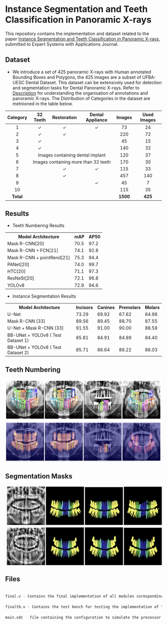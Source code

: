# Instance Segmentation and Teeth Classification in Panoramic X-rays

This repository contains the implementation and dataset related to the paper [Instance Segmentation and Teeth Classification in Panoramic X-rays](...), submitted to Expert Systems with Applications Journal.


## Dataset

- We introduce a set of 425 panoramic X-rays with Human annotated Bounding Boxes and Polygons, the 425 images are a subset of UFBA-UESC Dental Dataset. This dataset can be extensively used for detection and segmentation tasks for Dental Panoramic X-rays. Refer to [Description](./Dataset/Dataset_description.pdf) for understanding the organisation of annotations and panoramic X-rays. The Distribution of Categories in the dataset are metnioned in the table below.


<table style="margin-left:auto;margin-right:auto;">
  <thead>
    <tr>
      <th style="text-align:center;">Category</th>
      <th style="text-align:center;">32 Teeth</th>
      <th style="text-align:center;">Restoration</th>
      <th style="text-align:center;">Dental Appliance</th>
      <th style="text-align:center;">Images</th>
      <th style="text-align:center;">Used Images</th>
    </tr>
  </thead>
  <tbody>
    <tr>
      <td style="text-align:center;">1</td>
      <td style="text-align:center;">✓</td>
      <td style="text-align:center;">✓</td>
      <td style="text-align:center;">✓</td>
      <td style="text-align:center;">73</td>
      <td style="text-align:center;">24</td>
    </tr>
    <tr>
      <td style="text-align:center;">2</td>
      <td style="text-align:center;">✓</td>
      <td style="text-align:center;">✓</td>
      <td style="text-align:center;"></td>
      <td style="text-align:center;">220</td>
      <td style="text-align:center;">72</td>
    </tr>
    <tr>
      <td style="text-align:center;">3</td>
      <td style="text-align:center;">✓</td>
      <td style="text-align:center;"></td>
      <td style="text-align:center;"></td>
      <td style="text-align:center;">45</td>
      <td style="text-align:center;">15</td>
    </tr>
    <tr>
      <td style="text-align:center;">4</td>
      <td style="text-align:center;">✓</td>
      <td style="text-align:center;"></td>
      <td style="text-align:center;"></td>
      <td style="text-align:center;">140</td>
      <td style="text-align:center;">32</td>
    </tr>
    <tr>
      <td style="text-align:center;">5</td>
      <td colspan="3" style="text-align:center;">Images containing dental implant</td>
      <td style="text-align:center;">120</td>
      <td style="text-align:center;">37</td>
    </tr>
    <tr>
      <td style="text-align:center;">6</td>
      <td colspan="3" style="text-align:center;">Images containing more than 32 teeth</td>
      <td style="text-align:center;">170</td>
      <td style="text-align:center;">30</td>
    </tr>
    <tr>
      <td style="text-align:center;">7</td>
      <td style="text-align:center;"></td>
      <td style="text-align:center;">✓</td>
      <td style="text-align:center;">✓</td>
      <td style="text-align:center;">115</td>
      <td style="text-align:center;">33</td>
    </tr>
    <tr>
      <td style="text-align:center;">8</td>
      <td style="text-align:center;"></td>
      <td style="text-align:center;">✓</td>
      <td style="text-align:center;"></td>
      <td style="text-align:center;">457</td>
      <td style="text-align:center;">140</td>
    </tr>
    <tr>
      <td style="text-align:center;">9</td>
      <td style="text-align:center;"></td>
      <td style="text-align:center;"></td>
      <td style="text-align:center;">✓</td>
      <td style="text-align:center;">45</td>
      <td style="text-align:center;">7</td>
    </tr>
    <tr>
      <td style="text-align:center;">10</td>
      <td style="text-align:center;"></td>
      <td style="text-align:center;"></td>
      <td style="text-align:center;"></td>
      <td style="text-align:center;">115</td>
      <td style="text-align:center;">35</td>
    </tr>
    <tr>
      <td style="text-align:center;"><strong>Total</strong></td>
      <td style="text-align:center;"></td>
      <td style="text-align:center;"></td>
      <td style="text-align:center;"></td>
      <td style="text-align:center;"><strong>1500</strong></td>
      <td style="text-align:center;"><strong>425</strong></td>
    </tr>
  </tbody>
</table>


## Results

- Teeth Numbering Results 

<table>
  <tr>
    <th>Model Architecture</th>
    <th>mAP</th>
    <th>AP50</th>
  </tr>
  <tr>
    <td>Mask R-CNN[20]</td>
    <td>70.5</td>
    <td>97.2</td>
  </tr>
  <tr>
    <td>Mask R-CNN + FCN[21]</td>
    <td>74.1</td>
    <td>92.8</td>
  </tr>
  <tr>
    <td>Mask R-CNN + pointRend[21]</td>
    <td>75.3</td>
    <td>94.4</td>
  </tr>
  <tr>
    <td>PANet[20]</td>
    <td>74.0</td>
    <td>99.7</td>
  </tr>
  <tr>
    <td>HTC[20]</td>
    <td>71.1</td>
    <td>97.3</td>
  </tr>
  <tr>
    <td>ResNeSt[20]</td>
    <td>72.1</td>
    <td>96.8</td>
  </tr>
  <tr>
    <td>YOLOv8</td>
    <td>72.9</td>
    <td>94.6</td>
  </tr>
</table>

- Instance Segmentation Results

<table>
  <tr>
    <th>Model Architecture</th>
    <th>Incisors</th>
    <th>Canines</th>
    <th>Premolars</th>
    <th>Molars</th>
  </tr>
  <tr>
    <td>U-Net</td>
    <td>73.29</td>
    <td>69.92</td>
    <td>67.62</td>
    <td>64.98</td>
  </tr>
  <tr>
    <td>Mask R-CNN [33]</td>
    <td>89.56</td>
    <td>89.45</td>
    <td>88.70</td>
    <td>87.55</td>
  </tr>
  <tr>
    <td>U-Net + Mask R-CNN [33]</td>
    <td>91.55</td>
    <td>91.00</td>
    <td>90.00</td>
    <td>88.58</td>
  </tr>
  <tr>
    <td>BB-UNet + YOLOv8 ( Test Dataset 1)</td>
    <td>85.81</td>
    <td>84.91</td>
    <td>84.89</td>
    <td>84.40</td>
  </tr>
  <tr>
    <td>BB-UNet + YOLOv8 ( Test Dataset 2)</td>
    <td>85.71</td>
    <td>86.64</td>
    <td>86.22</td>
    <td>86.03</td>
  </tr>
</table>

## Teeth Numbering 
![Teeth Numbering](./imgs/det_res.png)

## Segmentation Masks
![Segmentation Masks](./imgs/seg_res.png)



## Files
```bash

final.v - Contains the final implementation of all modules coresponding to the processor.

finaltb.v - Contains the test bench for testing the implementation of the processor

main.xdc - file containing the configuration to simulate the processor on a nexys4 FPGA,
```
